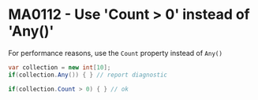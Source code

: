 # MA0112 - Use 'Count \> 0' instead of 'Any()'

For performance reasons, use the `Count` property instead of `Any()`

````c#
var collection = new int[10];
if(collection.Any()) { } // report diagnostic

if(collection.Count > 0) { } // ok
````